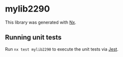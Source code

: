 # mylib2290

This library was generated with [Nx](https://nx.dev).

## Running unit tests

Run `nx test mylib2290` to execute the unit tests via [Jest](https://jestjs.io).
